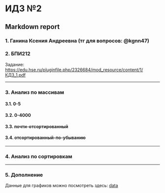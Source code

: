 #  ИДЗ №2 #
## Markdown report <br> ##

### 1. Ганина Ксения Андреевна (тг для вопросов: @kgnn47) <br> ###
### 2. БПИ212 <br> ###
Задание: <br>
https://edu.hse.ru/pluginfile.php/2326684/mod_resource/content/1/КДЗ_1.pdf <br>
________________________

### 3. Анализ по массивам <br> ###

#### 3.1. 0-5 <br> ####


#### 3.2. 0-4000 <br> ####


#### 3.3. почти-отсортированный <br> ####


#### 3.4. отсортированный-по-убыванию <br> ####

________________________

### 4. Анализ по сортировкам <br> ###


________________________

### 5. Дополнение <br> ###

Данные для графиков можно посмотреть здесь: [data](https://github.com/kseniag03/28-algosi-sorts/tree/origin2/cmake-build-debug/data) <br>
